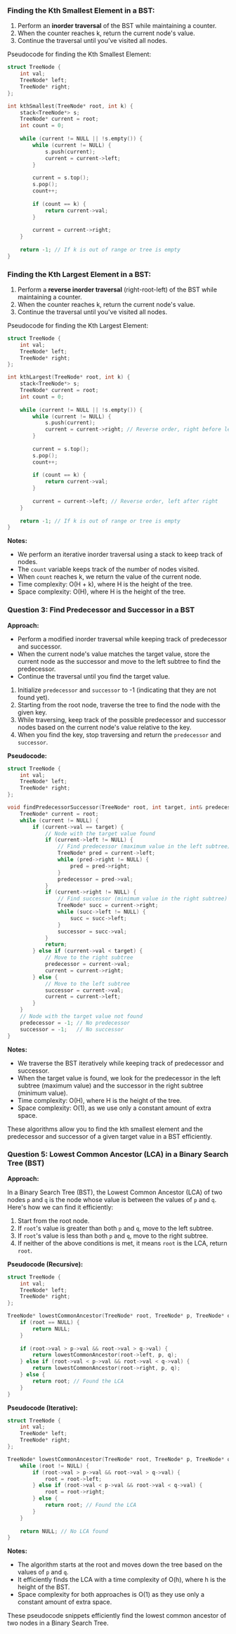 
### Finding the Kth Smallest Element in a BST:

1. Perform an **inorder traversal** of the BST while maintaining a counter.
2. When the counter reaches k, return the current node's value.
3. Continue the traversal until you've visited all nodes.

Pseudocode for finding the Kth Smallest Element:

```cpp
struct TreeNode {
    int val;
    TreeNode* left;
    TreeNode* right;
};

int kthSmallest(TreeNode* root, int k) {
    stack<TreeNode*> s;
    TreeNode* current = root;
    int count = 0;
    
    while (current != NULL || !s.empty()) {
        while (current != NULL) {
            s.push(current);
            current = current->left;
        }
        
        current = s.top();
        s.pop();
        count++;
        
        if (count == k) {
            return current->val;
        }
        
        current = current->right;
    }
    
    return -1; // If k is out of range or tree is empty
}
```

### Finding the Kth Largest Element in a BST:

1. Perform a **reverse inorder traversal** (right-root-left) of the BST while maintaining a counter.
2. When the counter reaches k, return the current node's value.
3. Continue the traversal until you've visited all nodes.

Pseudocode for finding the Kth Largest Element:

```cpp
struct TreeNode {
    int val;
    TreeNode* left;
    TreeNode* right;
};

int kthLargest(TreeNode* root, int k) {
    stack<TreeNode*> s;
    TreeNode* current = root;
    int count = 0;
    
    while (current != NULL || !s.empty()) {
        while (current != NULL) {
            s.push(current);
            current = current->right; // Reverse order, right before left
        }
        
        current = s.top();
        s.pop();
        count++;
        
        if (count == k) {
            return current->val;
        }
        
        current = current->left; // Reverse order, left after right
    }
    
    return -1; // If k is out of range or tree is empty
}
```

**Notes:**
- We perform an iterative inorder traversal using a stack to keep track of nodes.
- The `count` variable keeps track of the number of nodes visited.
- When `count` reaches k, we return the value of the current node.
- Time complexity: O(H + k), where H is the height of the tree.
- Space complexity: O(H), where H is the height of the tree.

### Question 3: Find Predecessor and Successor in a BST

**Approach:**

- Perform a modified inorder traversal while keeping track of predecessor and successor.
- When the current node's value matches the target value, store the current node as the successor and move to the left subtree to find the predecessor.
- Continue the traversal until you find the target value.


1. Initialize `predecessor` and `successor` to -1 (indicating that they are not found yet).
2. Starting from the root node, traverse the tree to find the node with the given key.
3. While traversing, keep track of the possible predecessor and successor nodes based on the current node's value relative to the key.
4. When you find the key, stop traversing and return the `predecessor` and `successor`.


**Pseudocode:**

```cpp
struct TreeNode {
    int val;
    TreeNode* left;
    TreeNode* right;
};

void findPredecessorSuccessor(TreeNode* root, int target, int& predecessor, int& successor) {
    TreeNode* current = root;
    while (current != NULL) {
        if (current->val == target) {
            // Node with the target value found
            if (current->left != NULL) {
                // Find predecessor (maximum value in the left subtree)
                TreeNode* pred = current->left;
                while (pred->right != NULL) {
                    pred = pred->right;
                }
                predecessor = pred->val;
            }
            if (current->right != NULL) {
                // Find successor (minimum value in the right subtree)
                TreeNode* succ = current->right;
                while (succ->left != NULL) {
                    succ = succ->left;
                }
                successor = succ->val;
            }
            return;
        } else if (current->val < target) {
            // Move to the right subtree
            predecessor = current->val;
            current = current->right;
        } else {
            // Move to the left subtree
            successor = current->val;
            current = current->left;
        }
    }
    // Node with the target value not found
    predecessor = -1; // No predecessor
    successor = -1;   // No successor
}
```

**Notes:**
- We traverse the BST iteratively while keeping track of predecessor and successor.
- When the target value is found, we look for the predecessor in the left subtree (maximum value) and the successor in the right subtree (minimum value).
- Time complexity: O(H), where H is the height of the tree.
- Space complexity: O(1), as we use only a constant amount of extra space.

These algorithms allow you to find the kth smallest element and the predecessor and successor of a given target value in a BST efficiently.


### Question 5: Lowest Common Ancestor (LCA) in a Binary Search Tree (BST)

**Approach:**

In a Binary Search Tree (BST), the Lowest Common Ancestor (LCA) of two nodes `p` and `q` is the node whose value is between the values of `p` and `q`. Here's how we can find it efficiently:

1. Start from the root node.
2. If `root`'s value is greater than both `p` and `q`, move to the left subtree.
3. If `root`'s value is less than both `p` and `q`, move to the right subtree.
4. If neither of the above conditions is met, it means `root` is the LCA, return `root`.

**Pseudocode (Recursive):**

```cpp
struct TreeNode {
    int val;
    TreeNode* left;
    TreeNode* right;
};

TreeNode* lowestCommonAncestor(TreeNode* root, TreeNode* p, TreeNode* q) {
    if (root == NULL) {
        return NULL;
    }
    
    if (root->val > p->val && root->val > q->val) {
        return lowestCommonAncestor(root->left, p, q);
    } else if (root->val < p->val && root->val < q->val) {
        return lowestCommonAncestor(root->right, p, q);
    } else {
        return root; // Found the LCA
    }
}
```

**Pseudocode (Iterative):**

```cpp
struct TreeNode {
    int val;
    TreeNode* left;
    TreeNode* right;
};

TreeNode* lowestCommonAncestor(TreeNode* root, TreeNode* p, TreeNode* q) {
    while (root != NULL) {
        if (root->val > p->val && root->val > q->val) {
            root = root->left;
        } else if (root->val < p->val && root->val < q->val) {
            root = root->right;
        } else {
            return root; // Found the LCA
        }
    }
    
    return NULL; // No LCA found
}
```

**Notes:**
- The algorithm starts at the root and moves down the tree based on the values of `p` and `q`.
- It efficiently finds the LCA with a time complexity of O(h), where h is the height of the BST.
- Space complexity for both approaches is O(1) as they use only a constant amount of extra space.

These pseudocode snippets efficiently find the lowest common ancestor of two nodes in a Binary Search Tree.